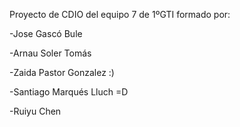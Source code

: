 Proyecto de CDIO del equipo 7 de 1ºGTI formado por:

-Jose Gascó Bule

-Arnau Soler Tomás 

-Zaida Pastor Gonzalez :)

-Santiago Marqués Lluch =D

-Ruiyu Chen
